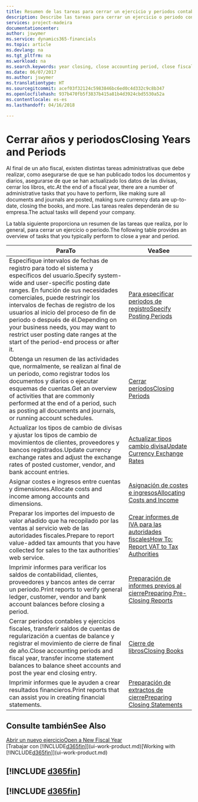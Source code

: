```yaml
---
title: Resumen de las tareas para cerrar un ejercicio y periodos contables | Documentos de Microsoft
description: Describe las tareas para cerrar un ejercicio o periodo contable, por ejemplo, asegurarse de que se ha registrado los documentos y los diarios, y comprobar los saldos bancarios.
services: project-madeira
documentationcenter: 
author: jswymer
ms.service: dynamics365-financials
ms.topic: article
ms.devlang: na
ms.tgt_pltfrm: na
ms.workload: na
ms.search.keywords: year closing, close accounting period, close fiscal year, bank account detailed trial balance
ms.date: 06/07/2017
ms.author: jswymer
ms.translationtype: HT
ms.sourcegitcommit: acef03f32124c5983846bc6ed0c4d332c9c8b347
ms.openlocfilehash: 937b470fb5f3837b415a81b4d3924cbd5530a52a
ms.contentlocale: es-es
ms.lasthandoff: 04/16/2018

---
```

# <a name="closing-years-and-periods"></a><span data-ttu-id="fbf92-103">Cerrar años y periodos</span><span class="sxs-lookup"><span data-stu-id="fbf92-103">Closing Years and Periods</span></span>
<span data-ttu-id="fbf92-104">Al final de un año fiscal, existen distintas tareas administrativas que debe realizar, como asegurarse de que se han publicado todos los documentos y diarios, asegurarse de que se han actualizado los datos de las divisas, cerrar los libros, etc.</span><span class="sxs-lookup"><span data-stu-id="fbf92-104">At the end of a fiscal year, there are a number of administrative tasks that you have to perform, like making sure all documents and journals are posted, making sure currency data are up-to-date, closing the books, and more.</span></span> <span data-ttu-id="fbf92-105">Las tareas reales dependerán de su empresa.</span><span class="sxs-lookup"><span data-stu-id="fbf92-105">The actual tasks will depend your company.</span></span>

<span data-ttu-id="fbf92-106">La tabla siguiente proporciona un resumen de las tareas que realiza, por lo general, para cerrar un ejercicio o periodo.</span><span class="sxs-lookup"><span data-stu-id="fbf92-106">The following table provides an overview of tasks that you typically perform to close a year and period.</span></span>

| <span data-ttu-id="fbf92-107">Para</span><span class="sxs-lookup"><span data-stu-id="fbf92-107">To</span></span> | <span data-ttu-id="fbf92-108">Vea</span><span class="sxs-lookup"><span data-stu-id="fbf92-108">See</span></span> |
| --- | --- |
| <span data-ttu-id="fbf92-109">Especifique intervalos de fechas de registro para todo el sistema y específicos del usuario.</span><span class="sxs-lookup"><span data-stu-id="fbf92-109">Specify system-wide and user-specific posting date ranges.</span></span> <span data-ttu-id="fbf92-110">En función de sus necesidades comerciales, puede restringir los intervalos de fechas de registro de los usuarios al inicio del proceso de fin de periodo o después de él.</span><span class="sxs-lookup"><span data-stu-id="fbf92-110">Depending on your business needs, you may want to restrict user posting date ranges at the start of the period-end process or after it.</span></span> |[<span data-ttu-id="fbf92-111">Para especificar periodos de registro</span><span class="sxs-lookup"><span data-stu-id="fbf92-111">Specify Posting Periods</span></span>](finance-how-specify-posting-periods.md) |
| <span data-ttu-id="fbf92-112">Obtenga un resumen de las actividades que, normalmente, se realizan al final de un periodo, como registrar todos los documentos y diarios o ejecutar esquemas de cuentas.</span><span class="sxs-lookup"><span data-stu-id="fbf92-112">Get an overview of activities that are commonly performed at the end of a period, such as posting all documents and journals, or running account schedules.</span></span> |[<span data-ttu-id="fbf92-113">Cerrar períodos</span><span class="sxs-lookup"><span data-stu-id="fbf92-113">Closing Periods</span></span>](year-how-complete-period-end-processes.md) |
| <span data-ttu-id="fbf92-114">Actualizar los tipos de cambio de divisas y ajustar los tipos de cambio de movimientos de clientes, proveedores y bancos registrados.</span><span class="sxs-lookup"><span data-stu-id="fbf92-114">Update currency exchange rates and adjust the exchange rates of posted customer, vendor, and bank account entries.</span></span> |[<span data-ttu-id="fbf92-115">Actualizar tipos cambio divisa</span><span class="sxs-lookup"><span data-stu-id="fbf92-115">Update Currency Exchange Rates</span></span>](finance-how-update-currencies.md) |
| <span data-ttu-id="fbf92-116">Asignar costes e ingresos entre cuentas y dimensiones.</span><span class="sxs-lookup"><span data-stu-id="fbf92-116">Allocate costs and income among accounts and dimensions.</span></span> |[<span data-ttu-id="fbf92-117">Asignación de costes e ingresos</span><span class="sxs-lookup"><span data-stu-id="fbf92-117">Allocating Costs and Income</span></span>](year-allocate-costs-income.md) |
| <span data-ttu-id="fbf92-118">Preparar los importes del impuesto de valor añadido que ha recopilado por las ventas al servicio web de las autoridades fiscales.</span><span class="sxs-lookup"><span data-stu-id="fbf92-118">Prepare to report value-added tax amounts that you have collected for sales to the tax authorities' web service.</span></span> |[<span data-ttu-id="fbf92-119">Crear informes de IVA para las autoridades fiscales</span><span class="sxs-lookup"><span data-stu-id="fbf92-119">How To: Report VAT to Tax Authorities</span></span>](finance-how-report-vat.md)|
| <span data-ttu-id="fbf92-120">Imprimir informes para verificar los saldos de contabilidad, clientes, proveedores y bancos antes de cerrar un periodo.</span><span class="sxs-lookup"><span data-stu-id="fbf92-120">Print reports to verify general ledger, customer, vendor and bank account balances before closing a period.</span></span> |[<span data-ttu-id="fbf92-121">Preparación de informes previos al cierre</span><span class="sxs-lookup"><span data-stu-id="fbf92-121">Preparing Pre-Closing Reports</span></span>](year-prepare-preclose-reports.md) |
| <span data-ttu-id="fbf92-122">Cerrar periodos contables y ejercicios fiscales, transferir saldos de cuentas de regularización a cuentas de balance y registrar el movimiento de cierre de final de año.</span><span class="sxs-lookup"><span data-stu-id="fbf92-122">Close accounting periods and fiscal year, transfer income statement balances to balance sheet accounts and post the year end closing entry.</span></span> |[<span data-ttu-id="fbf92-123">Cierre de libros</span><span class="sxs-lookup"><span data-stu-id="fbf92-123">Closing Books</span></span>](year-close-books.md) |
| <span data-ttu-id="fbf92-124">Imprimir informes que le ayuden a crear resultados financieros.</span><span class="sxs-lookup"><span data-stu-id="fbf92-124">Print reports that can assist you in creating financial statements.</span></span> |[<span data-ttu-id="fbf92-125">Preparación de extractos de cierre</span><span class="sxs-lookup"><span data-stu-id="fbf92-125">Preparing Closing Statements</span></span>](year-prepare-close-statement.md) |

## <a name="see-also"></a><span data-ttu-id="fbf92-126">Consulte también</span><span class="sxs-lookup"><span data-stu-id="fbf92-126">See Also</span></span>
[<span data-ttu-id="fbf92-127">Abrir un nuevo ejercicio</span><span class="sxs-lookup"><span data-stu-id="fbf92-127">Open a New Fiscal Year</span></span>](finance-how-open-new-fiscal-year.md)  
<span data-ttu-id="fbf92-128">[Trabajar con [!INCLUDE[d365fin](includes/d365fin_md.md)]](ui-work-product.md)</span><span class="sxs-lookup"><span data-stu-id="fbf92-128">[Working with [!INCLUDE[d365fin](includes/d365fin_md.md)]](ui-work-product.md)</span></span>

## [!INCLUDE [d365fin](includes/free_trial_md.md)]  
## [!INCLUDE [d365fin](includes/training_link_md.md)]

